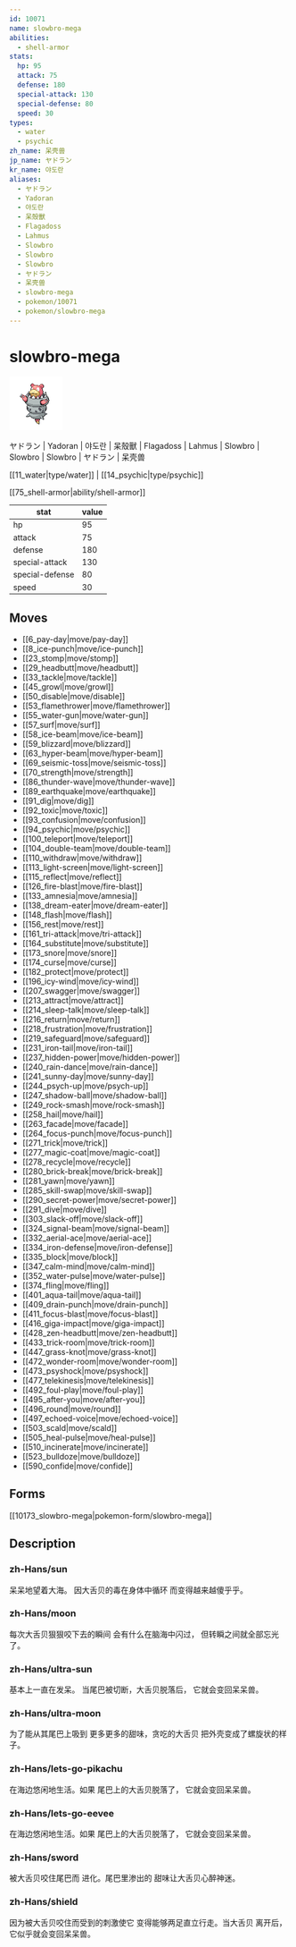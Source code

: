 ```yaml
---
id: 10071
name: slowbro-mega
abilities:
  - shell-armor
stats:
  hp: 95
  attack: 75
  defense: 180
  special-attack: 130
  special-defense: 80
  speed: 30
types:
  - water
  - psychic
zh_name: 呆壳兽
jp_name: ヤドラン
kr_name: 야도란
aliases:
  - ヤドラン
  - Yadoran
  - 야도란
  - 呆殼獸
  - Flagadoss
  - Lahmus
  - Slowbro
  - Slowbro
  - Slowbro
  - ヤドラン
  - 呆壳兽
  - slowbro-mega
  - pokemon/10071
  - pokemon/slowbro-mega
---
```

# slowbro-mega

![](https://raw.githubusercontent.com/PokeAPI/sprites/master/sprites/pokemon/10071.png)

ヤドラン | Yadoran | 야도란 | 呆殼獸 | Flagadoss | Lahmus | Slowbro | Slowbro | Slowbro | ヤドラン | 呆壳兽

[[11_water|type/water]] | [[14_psychic|type/psychic]]

[[75_shell-armor|ability/shell-armor]]

|stat|value|
|---|---|
|hp|95|
|attack|75|
|defense|180|
|special-attack|130|
|special-defense|80|
|speed|30|


## Moves

- [[6_pay-day|move/pay-day]]
- [[8_ice-punch|move/ice-punch]]
- [[23_stomp|move/stomp]]
- [[29_headbutt|move/headbutt]]
- [[33_tackle|move/tackle]]
- [[45_growl|move/growl]]
- [[50_disable|move/disable]]
- [[53_flamethrower|move/flamethrower]]
- [[55_water-gun|move/water-gun]]
- [[57_surf|move/surf]]
- [[58_ice-beam|move/ice-beam]]
- [[59_blizzard|move/blizzard]]
- [[63_hyper-beam|move/hyper-beam]]
- [[69_seismic-toss|move/seismic-toss]]
- [[70_strength|move/strength]]
- [[86_thunder-wave|move/thunder-wave]]
- [[89_earthquake|move/earthquake]]
- [[91_dig|move/dig]]
- [[92_toxic|move/toxic]]
- [[93_confusion|move/confusion]]
- [[94_psychic|move/psychic]]
- [[100_teleport|move/teleport]]
- [[104_double-team|move/double-team]]
- [[110_withdraw|move/withdraw]]
- [[113_light-screen|move/light-screen]]
- [[115_reflect|move/reflect]]
- [[126_fire-blast|move/fire-blast]]
- [[133_amnesia|move/amnesia]]
- [[138_dream-eater|move/dream-eater]]
- [[148_flash|move/flash]]
- [[156_rest|move/rest]]
- [[161_tri-attack|move/tri-attack]]
- [[164_substitute|move/substitute]]
- [[173_snore|move/snore]]
- [[174_curse|move/curse]]
- [[182_protect|move/protect]]
- [[196_icy-wind|move/icy-wind]]
- [[207_swagger|move/swagger]]
- [[213_attract|move/attract]]
- [[214_sleep-talk|move/sleep-talk]]
- [[216_return|move/return]]
- [[218_frustration|move/frustration]]
- [[219_safeguard|move/safeguard]]
- [[231_iron-tail|move/iron-tail]]
- [[237_hidden-power|move/hidden-power]]
- [[240_rain-dance|move/rain-dance]]
- [[241_sunny-day|move/sunny-day]]
- [[244_psych-up|move/psych-up]]
- [[247_shadow-ball|move/shadow-ball]]
- [[249_rock-smash|move/rock-smash]]
- [[258_hail|move/hail]]
- [[263_facade|move/facade]]
- [[264_focus-punch|move/focus-punch]]
- [[271_trick|move/trick]]
- [[277_magic-coat|move/magic-coat]]
- [[278_recycle|move/recycle]]
- [[280_brick-break|move/brick-break]]
- [[281_yawn|move/yawn]]
- [[285_skill-swap|move/skill-swap]]
- [[290_secret-power|move/secret-power]]
- [[291_dive|move/dive]]
- [[303_slack-off|move/slack-off]]
- [[324_signal-beam|move/signal-beam]]
- [[332_aerial-ace|move/aerial-ace]]
- [[334_iron-defense|move/iron-defense]]
- [[335_block|move/block]]
- [[347_calm-mind|move/calm-mind]]
- [[352_water-pulse|move/water-pulse]]
- [[374_fling|move/fling]]
- [[401_aqua-tail|move/aqua-tail]]
- [[409_drain-punch|move/drain-punch]]
- [[411_focus-blast|move/focus-blast]]
- [[416_giga-impact|move/giga-impact]]
- [[428_zen-headbutt|move/zen-headbutt]]
- [[433_trick-room|move/trick-room]]
- [[447_grass-knot|move/grass-knot]]
- [[472_wonder-room|move/wonder-room]]
- [[473_psyshock|move/psyshock]]
- [[477_telekinesis|move/telekinesis]]
- [[492_foul-play|move/foul-play]]
- [[495_after-you|move/after-you]]
- [[496_round|move/round]]
- [[497_echoed-voice|move/echoed-voice]]
- [[503_scald|move/scald]]
- [[505_heal-pulse|move/heal-pulse]]
- [[510_incinerate|move/incinerate]]
- [[523_bulldoze|move/bulldoze]]
- [[590_confide|move/confide]]

## Forms



[[10173_slowbro-mega|pokemon-form/slowbro-mega]]

## Description

### zh-Hans/sun

呆呆地望着大海。
因大舌贝的毒在身体中循环
而变得越来越傻乎乎。

### zh-Hans/moon

每次大舌贝狠狠咬下去的瞬间
会有什么在脑海中闪过，
但转瞬之间就全部忘光了。

### zh-Hans/ultra-sun

基本上一直在发呆。
当尾巴被切断，大舌贝脱落后，
它就会变回呆呆兽。

### zh-Hans/ultra-moon

为了能从其尾巴上吸到
更多更多的甜味，贪吃的大舌贝
把外壳变成了螺旋状的样子。

### zh-Hans/lets-go-pikachu

在海边悠闲地生活。如果
尾巴上的大舌贝脱落了，
它就会变回呆呆兽。

### zh-Hans/lets-go-eevee

在海边悠闲地生活。如果
尾巴上的大舌贝脱落了，
它就会变回呆呆兽。

### zh-Hans/sword

被大舌贝咬住尾巴而
进化。尾巴里渗出的
甜味让大舌贝心醉神迷。

### zh-Hans/shield

因为被大舌贝咬住而受到的刺激使它
变得能够两足直立行走。当大舌贝
离开后，它似乎就会变回呆呆兽。

